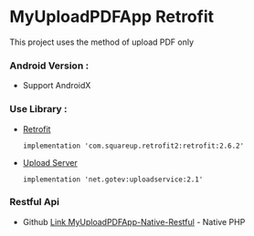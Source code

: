 # MyUploadPDFApp Retrofit 
This project uses the method of upload PDF only

### Android Version :
- Support AndroidX

### Use Library :
- [Retrofit](https://square.github.io/retrofit/)

  ```
  implementation 'com.squareup.retrofit2:retrofit:2.6.2'
  ```
  
- [Upload Server](https://github.com/gotev/android-upload-service)

  ```
  implementation 'net.gotev:uploadservice:2.1'
  ```
### Restful Api
- Github [Link MyUploadPDFApp-Native-Restful](http://www.google.com) - Native PHP

